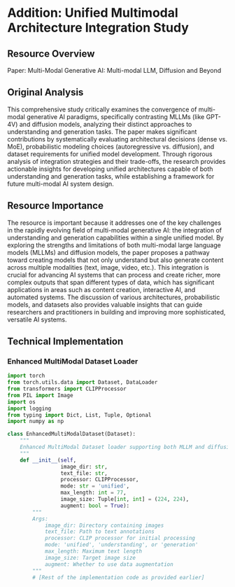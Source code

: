 # Addition: Unified Multimodal Architecture Integration Study

## Resource Overview
Paper: Multi-Modal Generative AI: Multi-modal LLM, Diffusion and Beyond

## Original Analysis
This comprehensive study critically examines the convergence of multi-modal generative AI paradigms, specifically contrasting MLLMs (like GPT-4V) and diffusion models, analyzing their distinct approaches to understanding and generation tasks. The paper makes significant contributions by systematically evaluating architectural decisions (dense vs. MoE), probabilistic modeling choices (autoregressive vs. diffusion), and dataset requirements for unified model development. Through rigorous analysis of integration strategies and their trade-offs, the research provides actionable insights for developing unified architectures capable of both understanding and generation tasks, while establishing a framework for future multi-modal AI system design.

## Resource Importance
The resource is important because it addresses one of the key challenges in the rapidly evolving field of multi-modal generative AI: the integration of understanding and generation capabilities within a single unified model. By exploring the strengths and limitations of both multi-modal large language models (MLLMs) and diffusion models, the paper proposes a pathway toward creating models that not only understand but also generate content across multiple modalities (text, image, video, etc.). This integration is crucial for advancing AI systems that can process and create richer, more complex outputs that span different types of data, which has significant applications in areas such as content creation, interactive AI, and automated systems. The discussion of various architectures, probabilistic models, and datasets also provides valuable insights that can guide researchers and practitioners in building and improving more sophisticated, versatile AI systems.

## Technical Implementation
### Enhanced MultiModal Dataset Loader
```python
import torch
from torch.utils.data import Dataset, DataLoader
from transformers import CLIPProcessor
from PIL import Image
import os
import logging
from typing import Dict, List, Tuple, Optional
import numpy as np

class EnhancedMultiModalDataset(Dataset):
    """
    Enhanced MultiModal Dataset loader supporting both MLLM and diffusion-style processing
    """
    def __init__(self, 
                 image_dir: str,
                 text_file: str,
                 processor: CLIPProcessor,
                 mode: str = 'unified',
                 max_length: int = 77,
                 image_size: Tuple[int, int] = (224, 224),
                 augment: bool = True):
        """
        Args:
            image_dir: Directory containing images
            text_file: Path to text annotations
            processor: CLIP processor for initial processing
            mode: 'unified', 'understanding', or 'generation'
            max_length: Maximum text length
            image_size: Target image size
            augment: Whether to use data augmentation
        """
        # [Rest of the implementation code as provided earlier]